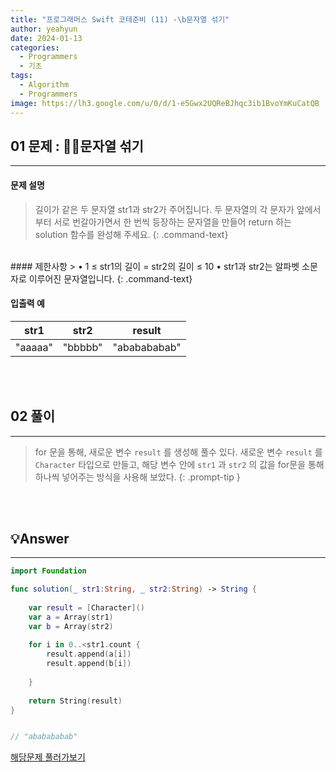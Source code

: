 ```yaml
---
title: "프로그래머스 Swift 코테준비 (11) -\b문자열 섞기"
author: yeahyun
date: 2024-01-13
categories:
  - Programmers
  - 기초
tags:
  - Algorithm
  - Programmers
image: https://lh3.google.com/u/0/d/1-e5Gwx2UQReBJhqc3ib1BvoYmKuCatQB
---
```

## 01 문제 : 문자열 섞기
---
#### 문제 설명

>길이가 같은 두 문자열 str1과 str2가 주어집니다.
두 문자열의 각 문자가 앞에서부터 서로 번갈아가면서 한 번씩 등장하는 문자열을 만들어 return 하는 solution 함수를 완성해 주세요.
{: .command-text}

<br>
#### 제한사항
> • 1 ≤ str1의 길이 = str2의 길이 ≤ 10
    • str1과 str2는 알파벳 소문자로 이루어진 문자열입니다.
{: .command-text}


<br>

#### 입출력 예

| str1 | str2 | result |
| ---- | ---- | ---- |
| "aaaaa" | "bbbbb" | "ababababab" |


<br>
<br>

## 02 풀이
---

> for 문을 통해, 새로운 변수 `result` 를 생성해 풀수 있다.
> 새로운 변수 `result` 를 `Character` 타입으로 만들고, 해당 변수 안에 `str1` 과 `str2` 의 값을 for문을 통해 하나씩 넣어주는 방식을 사용해 보았다.
{: .prompt-tip }


<br>
<br>

## 💡Answer
---

```swift
import Foundation

func solution(_ str1:String, _ str2:String) -> String {
    
    var result = [Character]()
    var a = Array(str1)
    var b = Array(str2)
    
    for i in 0..<str1.count {
        result.append(a[i])
        result.append(b[i])
        
    }
    
    return String(result)
}


// "ababababab"
```


[해당문제 풀러가보기](https://school.programmers.co.kr/learn/courses/30/lessons/181942)


